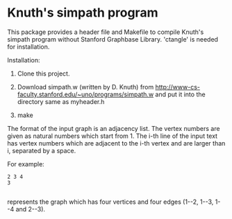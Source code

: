 Knuth's simpath program
========

This package provides a header file and Makefile to compile Knuth's simpath program without Stanford Graphbase Library.
'ctangle' is needed for installation.

Installation:

1. Clone this project.

2. Download simpath.w (written by D. Knuth) from http://www-cs-faculty.stanford.edu/~uno/programs/simpath.w
    and put it into the directory same as myheader.h

3. make

The format of the input graph is an adjacency list.
The vertex numbers are given as natural numbers which start from 1.
The i-th line of the input text has vertex numbers which are adjacent to the i-th vertex 
and are larger than i, separated by a space.

For example:
```
2 3 4
3


```
represents the graph which has four vertices and four edges
(1--2, 1--3, 1--4 and 2--3).
